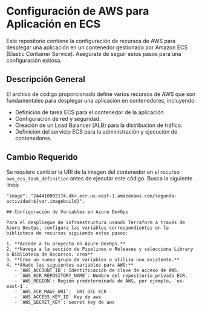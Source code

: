 # Configuración de AWS para Aplicación en ECS

Este repositorio contiene la configuración de recursos de AWS para desplegar una aplicación en un contenedor gestionado por Amazon ECS (Elastic Container Service). Asegúrate de seguir estos pasos para una configuración exitosa.

## Descripción General

El archivo de código proporcionado define varios recursos de AWS que son fundamentales para desplegar una aplicación en contenedores, incluyendo:

- Definición de tarea ECS para el contenedor de la aplicación.
- Configuración de red y seguridad.
- Creación de un Load Balancer (ALB) para la distribución de tráfico.
- Definición del servicio ECS para la administración y ejecución de contenedores.

## Cambio Requerido

Se requiere cambiar la URI de la imagen del contenedor en el recurso `aws_ecs_task_definition` antes de ejecutar este código. Busca la siguiente línea:

```hcl
"image": "244410002174.dkr.ecr.us-east-1.amazonaws.com/segunda-actividad:${var.imagebuild}",

## Configuración de Variables en Azure DevOps

Para el despliegue de infraestructura usando Terraform a través de Azure DevOps, configura las variables correspondientes en la biblioteca de recursos siguiendo estos pasos:

1. **Accede a tu proyecto en Azure DevOps.**
2. **Navega a la sección de Pipelines o Releases y selecciona Library o Biblioteca de Recursos. crea**
3. **Crea un nuevo grupo de variables o utiliza uno existente.**
4. **Añade las siguientes variables para AWS:**
   - `AWS_ACCOUNT_ID`: Identificación de clave de acceso de AWS.
   - `AWS_ECR_REPOSITORY_NAME`: Nombre del repositorio privado ECR.
   - `AWS_REGION`: Región predeterminada de AWS, por ejemplo, `us-east-1`.
   - `AWS_ECR_MAGE_URI`:  URI DEL ECR
   - `AWS_ACCESS_KEY_ID` Key de aws
   - `AWS_SECRET_KEY`: secret key de aws
